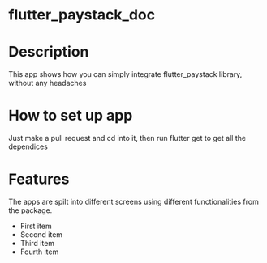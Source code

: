 # flutter_paystack_doc
# Description

This app shows how you can simply integrate flutter_paystack library, without any headaches

# How to set up app

Just make a pull request and cd into it, then run flutter get to get all the dependices

# Features

The apps are spilt into different screens using different functionalities from the package.

<ul>
    <li>First item</li>
    <li>Second item</li>
    <li>Third item</li>
    <li>Fourth item</li>
</ul>